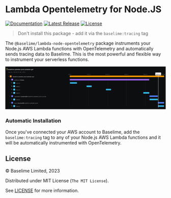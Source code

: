 # Lambda Opentelemetry for Node.JS
[![Documentation][docs_badge]][docs]
[![Latest Release][release_badge]][release]
[![License][license_badge]][license]

> Don't install this package - add it via the `baselime:tracing` tag


The `@baselime/lambda-node-opentelemetry` package instruments your Node.js AWS Lambda functions with OpenTelemetry and automatically sends tracing data to Baselime. This is the most powerful and flexible way to instrument your serverless functions.

![Trace Timeline](trace-timeline.png)

### Automatic Installation

Once you've connected your AWS account to Baselime, add the `baselime:tracing` tag to any of your Node.js AWS Lambda functions and it will be automatically instrumented with OpenTelemetry.

## License

&copy; Baselime Limited, 2023

Distributed under MIT License (`The MIT License`).

See [LICENSE](LICENSE) for more information.

<!-- Badges -->

[docs]: https://baselime.io/docs/
[docs_badge]: https://img.shields.io/badge/docs-reference-blue.svg?style=flat-square
[release]: https://github.com/baselime/lambda-node-opentelemetry/releases/latest
[release_badge]: https://img.shields.io/github/release/baselime/lambda-node-opentelemetry.svg?style=flat-square&ghcache=unused
[license]: https://opensource.org/licenses/MIT
[license_badge]: https://img.shields.io/github/license/baselime/lambda-node-opentelemetry.svg?color=blue&style=flat-square&ghcache=unused
